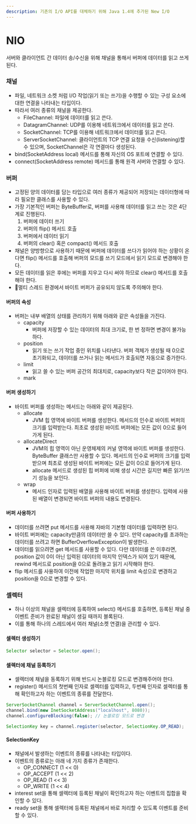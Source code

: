 ```yaml
---
description: 기존의 I/O API를 대체하기 위해 Java 1.4에 추가된 New I/O
---
```


# NIO

서버와 클라이언트 간 데이터 송/수신을 위해 채널을 통해서 버퍼에 데이터를 읽고 쓰게 된다.

### 채널

* 파일, 네트워크 소켓 처럼 I/O 작업(읽기 또는 쓰기)을 수행할 수 있는 구성 요소에 대한 연결을 나타내는 타입이다.
* 따라서 여러 종류의 채널을 제공한다.
  * FileChannel: 파일에 데이터를 읽고 쓴다.
  * DatagramChannel: UDP를 이용해 네트워크에서 데이터를 읽고 쓴다.
  * SocketChannel: TCP를 이용해 네트워크에서 데이터를 읽고 쓴다.
  * ServerSocketChannel: 클라이언트의 TCP 연결 요청을 수신(listening)할 수 있으며, SocketChannel은 각 연결마다 생성된다.
* bind(SocketAddress local) 메서드를 통해 자신의 OS 포트에 연결할 수 있다.
* connect(SocketAddress remote) 메서드를 통해 원격 서버와 연결할 수 있다.

### 버퍼

* 고정된 양의 데이터를 담는 타입으로 여러 종류가 제공되어 저장되는 데이터형에 따라 필요한 클래스를 사용할 수 있다.
* 가장 기본적인 버퍼는 ByteBuffer로, 버퍼를 사용해 데이터를 읽고 쓰는 것은 4단계로 진행된다.
  1. 버퍼에 데이터 쓰기
  2. 버퍼의 flip() 메서드 호출
  3. 버퍼에서 데이터 읽기
  4. 버퍼의 clear() 혹은 compact() 메서드 호출
* 채널은 양방향으로 사용하기 때문에 버퍼에 데이터를 쓰다가 읽어야 하는 상황이 온다면 flip() 메서드를 호출해 버퍼의 모드를 쓰기 모드에서 읽기 모드로 변경해야 한다.
* 모든 데이터를 읽은 후에는 버퍼를 지우고 다시 써야 하므로 clear() 메서드를 호출해야 한다.
* 멀티 스레드 환경에서 바이트 버퍼가 공유되지 않도록 주의해야 한다.

#### 버퍼의 속성

* 버퍼는 내부 배열의 상태를 관리하기 위해 아래와 같은 속성들을 가진다.
  * capacity
    * 버퍼에 저장할 수 있는 데이터의 최대 크기로, 한 번 정하면 변경이 불가능하다.
  * position
    * 읽기 또는 쓰기 작업 중인 위치를 나타낸다. 버퍼 객체가 생성될 때 0으로 초기화되고, 데이터를 쓰거나 읽는 메서드가 호출되면 자동으로 증가한다.
  * limit
    * 읽고 쓸 수 있는 버퍼 공간의 최대치로, capacity보다 작은 값이어야 한다.
  * mark

#### 버퍼 생성하기

* 바이트 버퍼를 생성하는 메서드는 아래와 같이 제공된다.
  * allocate
    * JVM 힙 영역에 바이트 버퍼를 생성한다. 메서드의 인수로 바이트 버퍼의 크기를 입력받는다. 최초로 생성된 바이트 버퍼에는 모든 값이 0으로 들어가게 된다.
  * allocateDirect
    * JVM의 힙 영역이 아닌 운영체제의 커널 영역에 바이트 버퍼를 생성한다. ByteBuffer 클래스만 사용할 수 있다. 메서드의 인수로 버퍼의 크기를 입력받으며 최초로 생성된 바이트 버퍼에는 모든 값이 0으로 들어가게 된다.
    * allocate 메서드로 생성된 힙 버퍼에 비해 생성 시간은 길지만 빠른 읽기/쓰기 성능을 보인다.
  * wrap
    * 메서드 인자로 입력된 배열을 사용해 바이트 버퍼를 생성한다. 입력에 사용된 배열이 변경되면 바이트 버퍼의 내용도 변경된다.

#### 버퍼 사용하기

* 데이터를 쓰려면 put 메서드를 사용해 자바의 기본형 데이터를 입력하면 된다.
* 바이트 버퍼에는 capacity만큼의 데이터만 쓸 수 있다. 만약 capacity를 초과하는 데이터를 쓰려고 하면 BufferOverflowException이 발생한다.
* 데이터를 읽으려면 get 메서드를 사용할 수 있다. 다만 데이터를 쓴 이후라면, position 값이 0이 아닌 입력된 데이터의 마지막 인덱스가 되어 있기 때문에, rewind 메서드로 position을 0으로 돌려놓고 읽기 시작해야 한다.
* flip 메서드를 사용하여 이전에 작업한 마지막 위치를 limit 속성으로 변경하고 position을 0으로 변경할 수 있다.

### 셀렉터

* 하나 이상의 채널을 셀렉터에 등록하여 select() 메서드를 호출하면, 등록된 채널 중 이벤트 준비가 완료된 채널이 생길 때까지 블록된다.
* 이를 통해 하나의 스레드에서 여러 채널(소켓 연결)을 관리할 수 있다.

#### 셀렉터 생성하기

```java
Selector selector = Selector.open();
```

#### 셀렉터에 채널 등록하기

* 셀렉터에 채널을 동록하기 위해 반드시 논블로킹 모드로 변경해주어야 한다.
* register() 메서드의 첫번째 인자로 셀렉터를 입력하고, 두번째 인자로 셀렉터를 통해 확인하고자 하는 이벤트의 종류를 전달한다.

```java
ServerSocketChannel channel = ServerSocketChannel.open();
channel.bind(new InetSocketAddress("localhost", 8080));
channel.configureBlocking(false); // 논블로킹 모드로 변경

SelectionKey key = channel.register(selector, SelectionKey.OP_READ);
```

#### SelectionKey

* 채널에서 발생하는 이벤트의 종류를 나타내는 타입이다.
* 이벤트의 종류로는 아래 네 가지 종류가 존재한다.
  * OP\_CONNECT (1 << 0)
  * OP\_ACCEPT (1 << 2)
  * OP\_READ (1 << 3)
  * OP\_WRITE (1 << 4)
* interest set을 통해 셀렉터에 등록된 채널이 확인하고자 하는 이벤트의 집합을 확인할 수 있다.
* ready set을 통해 셀렉터에 등록된 채널에서 바로 처리할 수 있도록 이벤트를 준비할 수 있다.
